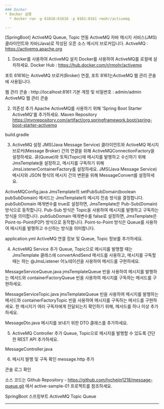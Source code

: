 ```yaml
---
### Docker
* Docker 실행
  * docker run -p 61616:61616 -p 8161:8161 rmohr/activemq

---
```

[SpringBoot] ActiveMQ Queue, Topic 연동
ActiveMQ 자바 메시지 서비스(JMS) 클라이언트와 자바(Java)로 작성된 오픈 소스 메시지 브로커입니다.
ActiveMQ : https://activemq.apache.org

1. Docker를 사용하여 ActiveMQ 설치
   Docker를 사용하여 ActiveMQ를 로컬에 설치하세요.
   Docker Hub : https://hub.docker.com/r/rmohr/activemq

포트 61616는 ActiveMQ 브로커(Broker) 연결, 포트 8161는ActiveMQ 웹 관리 콘솔에 사용됩니다.

웹 관리 콘솔 : http://localhost:8161
기본 계정 및 비밀번호 : admin/admin
ActiveMQ 웹 관리 콘솔

2. 의존성 추가
   Apache ActiveMQ를 사용하기 위해 'Spring Boot Starter ActiveMQ'를 추가하세요.
   Maven Repository
   https://mvnrepository.com/artifact/org.springframework.boot/spring-boot-starter-activemq

build.gradle

3. ActiveMQ 설정
   JMS(Java Message Service) 클라이언트와 ActiveMQ 메시지 브로커(Message Broker) 간의 연결을 위해 ActiveMQConnectionFactory을 설정하세요.
   큐(Queue)와 토픽(Topic)에 메시지를 발행하고 수신하기 위해 JmsTemplate을 설정하고, 메시지를 구독하기 위해 JmsListenerContainerFactory를 설정하세요.
   JMS(Java Message Service) 메시지와 JSON 형식의 메시지 간의 변환을 위해 MessageConvert를 설정하세요.

ActiveMQConfig.java
JmsTemplate의 setPubSubDomain(boolean pubSubDomain) 메서드는 JmsTemplate의 메시지 전송 방식을 결정합니다.
pubSubDomain 매개변수를 true로 설정하면, JmsTemplate은 Pub-Sub(Domain) 방식으로 동작합니다. Pub-Sub 방식은 Topic을 사용하여 메시지를 발행하고 구독하는 방식을 의미합니다.
pubSubDomain 매개변수를 false로 설정하면, JmsTemplate은 Point-to-Point(P2P) 방식으로 동작합니다. Point-to-Point 방식은 Queue를 사용하여 메시지를 발행하고 수신하는 방식을 의미합니다.

application.yml
ActiveMQ 연결 정보 및 Queue, Topic 정보를 추가하세요.

4. ActiveMQ Service 추가
   Queue, Topic으로 메시지를 발행할 때는 JmsTemplate 클래스에 convertAndSend 메서드를 사용하고, 메시지를 구독할 때는 하는 @JmsListener 어노테이션을 사용하여 메서드를 구현하세요.

MessageServiceQueue.java
jmsTemplateQueue 빈을 사용하여 메시지를 발행하는 메서드와 containerFactoryQueue 빈을 사용하여 메시지를 구독하는 메서드를 구현하세요.

MessageServiceTopic.java
jmsTemplateQueue 빈을 사용하여 메시지를 발행하는 메서드와 containerFactoryTopic 빈을 사용하여 메시지를 구독하는 메서드를 구현하세요.
한 메시지가 여러 구독자에게 전달되는지 확인하기 위해, 메서드를 하나 이상 추가하세요.

MessageDto.java
메시지를 보내기 위한 DTO 클래스를 추가하세요.

5. ActiveMQ Controller 추가
   Queue, Topic으로 메시지를 발행할 수 있도록 간단한 REST API 추가하세요.

MessageController.java

6. 메시지 발행 및 구독 확인
   message.http 추가

콘솔 로그 확인

소스 코드는 Github Repository - https://github.com/tychejin1218/message-queue.git 에서 active-sample-01 프로젝트를 참조하세요.

SpringBoot
스프링부트
ActiveMQ
Topic
Queue

---
